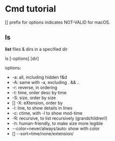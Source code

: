 # Cmd tutorial

[] prefix for options indicates NOT-VALID for macOS.

## ls 

**list** files & dirs in a specified dir

ls [-options] [dir]

options:

- -a: all, including hidden f&d 
- -A: same with -a, excluding . && ..
- -r: reverse, in ordering
- -t: time, order desc by time
- -S: size, order by size
- [] -X: eXtension, order by
- -l: line, to show details in lines
- -c: ctime, with -l to show mod-time
- -R: recursive, to list recursively (grandchildren!)
- -h: human-friendly, to make size more legible
- --color=never/always/auto: show with color
- [] --sort=time/none/extension/